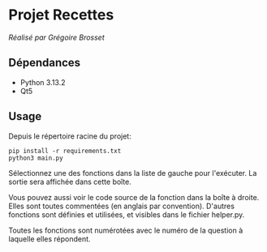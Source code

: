 # Projet Recettes
_Réalisé par Grégoire Brosset_

## Dépendances
- Python 3.13.2
- Qt5

## Usage
Depuis le répertoire racine du projet:

```
pip install -r requirements.txt
python3 main.py
```

Sélectionnez une des fonctions dans la liste de gauche pour l'exécuter. La sortie sera affichée dans cette boîte.

Vous pouvez aussi voir le code source de la fonction dans la boîte à droite. Elles sont toutes commentées (en anglais par convention). D'autres fonctions sont définies et utilisées, et visibles dans le fichier helper.py.

Toutes les fonctions sont numérotées avec le numéro de la question à laquelle elles répondent.